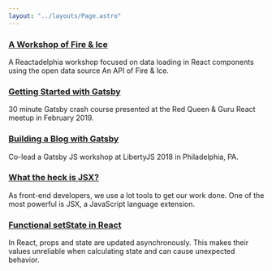 ```yaml
---
layout: "../layouts/Page.astro"
---
```


<a href="https://codesandbox.io/s/stupefied-river-3usq1" target="_blank"><h3>A Workshop of Fire & Ice</h3></a>

A Reactadelphia workshop focused on data loading in React components using the open data source An API of Fire & Ice.

<a href="https://docs.google.com/presentation/d/1rkcF62j1hhjBA0r-sZZqUGUCxrEY6vKtdxtbld7ZXcI/edit?usp=sharing" target="_blank"><h3>Getting Started with Gatsby</h3></a>

30 minute Gatsby crash course presented at the Red Queen & Guru React meetup in February 2019.

<a href="https://docs.google.com/presentation/d/1ugPVeO3OjxTY6wdCEzXW62RgizBxZ8XkunMPhilhk70/edit?usp=sharing" target="_blank"><h3>Building a Blog with Gatsby</h3></a>

Co-lead a Gatsby JS workshop at LibertyJS 2018 in Philadelphia, PA.

<a href="https://docs.google.com/presentation/d/1YGxkB5c41sFidbBLbxwL4HJZ7VlPxTjnMkMvGs2bqIU/edit?usp=sharing" target="_blank"><h3>What the heck is JSX?</h3></a>

As front-end developers, we use a lot tools to get our work done. One of the most powerful is JSX, a JavaScript language extension.

<a href="https://docs.google.com/presentation/d/1srXZjj9euhrSuJdFEOV6sV0qPK3ZeQB3465v_S56axQ/edit?usp=sharing" target="_blank"><h3>Functional setState in React</h3></a>

In React, props and state are updated asynchronously. This makes their values unreliable when calculating state and can cause unexpected behavior.
